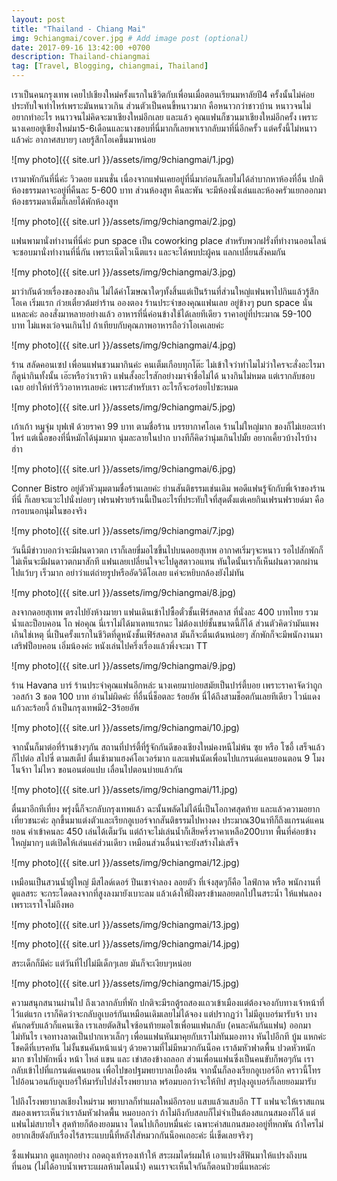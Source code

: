 ```yaml
---
layout: post
title: "Thailand - Chiang Mai"
img: 9chiangmai/cover.jpg # Add image post (optional)
date: 2017-09-16 13:42:00 +0700
description: Thailand-chiangmai
tag: [Travel, Blogging, chiangmai, Thailand]
---
```


เราเป็นคนกรุงเทพ เคยไปเชียงใหม่ครั้งแรกในชีวิตกับเพื่อนเมื่อตอนเรียนมหาลัยปี4 ครั้งนั้นไม่ค่อยประทับใจเท่าไหร่เพราะมันหนาวเกิน ส่วนตัวเป็นคนขี้หนาวมาก คือหนาวกว่าชาวบ้าน หนาวจนไม่อยากทำอะไร หนาวจนไม่คิดจะมาเชียงใหม่อีกเลย และแล้ว คุณแฟนก็ชวนมาเชียงใหม่อีกครั้ง
เพราะนางเคยอยู่เชียงใหม่มา5-6เดือนและนางชอบที่นี่มากก็เลยพาเรากลับมาที่นี่อีกครั้ว แต่ครั้งนี้ไม่หนาวแล้วค่ะ อากาศสบายๆ เลยรู้สึกโอเคขึ้นมาหน่อย

![my photo]({{ site.url }}/assets/img/9chiangmai/1.jpg)

เรามาพักกันที่นี่ค่ะ วิวดอย แมนชั่น เนื่องจากแฟนเคยอยู่ที่นี่มาก่อนก็เลยไม่ได้ลำบากหาห้องที่อื่น ปกติห้องธรรมดาจะอยู่ที่คืนละ 5-600 บาท ส่วนห้องสูท คืนละพัน จะมีห้องนั่งเล่นและห้องครัวแยกออกมา ห้องธรรมดาเต็มก็เลยได้พักห้องสูท

![my photo]({{ site.url }}/assets/img/9chiangmai/2.jpg)

แฟนพามานั่งทำงานที่นี่ค่ะ pun space เป็น coworking place สำหรับพวกฝรั่งที่ทำงานออนไลน์ จะชอบมานั่งทำงานที่นี่กัน เพราะเน็ตไวเน็ตแรง และจะได้พบปะผู้คน แลกเปลี่ยนสังคมกัน

![my photo]({{ site.url }}/assets/img/9chiangmai/3.jpg)

มาว่ากันด้วยเรื่องของของกิน ไม่ได้ค่าโฆษณาใดๆทั้งสิ้นแต่เป็นร้านที่ส่วนใหญ่แฟนพาไปกินแล้วรู้สึกโอเค เริ่มแรก ก๋วยเตี๋ยวต้มยำร้าน อองตอง ร้านประจำของคุณแฟนเลย อยู่ข้างๆ pun space นั่นแหละค่ะ ลองสั่งมาหลายอย่างแล้ว อาหารที่นี่ค่อนข้างใช้ได้เลยทีเดียว ราคาอยู่ที่ประมาณ 59-100 บาท ไม่แพงเว่อจนเกินไป ถ้าเทียบกับคุณภาพอาหารถือว่าโอเคเลยค่ะ

![my photo]({{ site.url }}/assets/img/9chiangmai/4.jpg)

ร้าน สลัดคอนเซป เพื่อนแฟนชวนมากินค่ะ คนเต็มเกือบทุกโต๊ะ ไม่เข้าใจว่าทำไมไม่ว่าใครจะสั่งอะไรมาก็ดูน่ากินทั้งนั้น เอ๊ะหรือว่าเราหิว แฟนสั้งอะไรสักอย่างมาจำชื่อไม่ได้ นางกินไม่หมด แต่เรากลับชอบเฉย อย่าให้ทำรีวิวอาหารเลยค่ะ เพราะสำหรับเรา อะไรก็จะอร่อยไปซะหมด  

![my photo]({{ site.url }}/assets/img/9chiangmai/5.jpg)

เก้าเก้า หมูจุ่ม บุฟเฟ่ ด้วยราคา 99 บาท ตามชื่อร้าน บรรยากาศโอเค ร้านไม่ใหญ่มาก ของก็ไม่เยอะเท่าไหร่ แต่เนื้อของที่นี่หมักได้นุ่มมาก นุ่มละลายในปาก บางทีก็คิดว่านุ่มเกินไปมั้ย อยากเคี้ยวบ้างไรบ้าง ฮ่าา

![my photo]({{ site.url }}/assets/img/9chiangmai/6.jpg)

Conner Bistro อยู่ตัวหัวมุมตามชื่อร้านเลยค่ะ ย่านสันติธรรมเช่นเดิม พอดีแฟนรู้จักกับพี่เจ้าของร้านที่นี่ ก็เลยจะแวะไปนั่งบ่อยๆ เฟรนฟรายร้านนี้เป็นอะไรที่ประทับใจที่สุดตั้งแต่เคยกินเฟรนฟรายด์มา คือกรอบนอกนุ่มในของจริง

![my photo]({{ site.url }}/assets/img/9chiangmai/7.jpg)

วันนี้มีข่าวบอกว่าจะมีฝนดาวตก เราก็เลยขี่มอไซขึ้นไปบนดอยสุเทพ อากาศเริ่มๆจะหนาว รอไปสักพักก็ไม่เห็นจะมีฝนดาวตกมาสักที แฟนเลยเปลี่ยนใจจะไปดูสตาวอแทน ทันใดนั้นเราก็เห็นฝนดาวตกผ่านไปแว้บๆ เร็วมาก อย่าว่าแต่ถ่ายรูปหรืออัดวิดีโอเลย แค่จะหยิบกล้องยังไม่ทัน

![my photo]({{ site.url }}/assets/img/9chiangmai/8.jpg)

ลงจากดอยสุเทพ ตรงไปยังห้างมายา แฟนเดินเข้าไปซื้อตั๋วชั้นเฟิร์สคลาส ที่นั่งละ 400 บาทไทย รวมน้ำและป็อบคอน โถ พ่อคุณ นี่เราไม่ได้มาเดทแรกนะ ไม่ต้องเปย์ชั้นขนาดนี้ก็ได้ ส่วนตัวคิดว่ามันแพงเกินใช่เหตุ นี่เป็นครั้งแรกในชีวิตที่ดูหนังชั้นเฟิร์สคลาส มันก็จะตื่นเต้นหน่อยๆ สักพักก็จะมีพนักงานมาเสริฟป็อบคอน เอิ่มน้องค่ะ หนังเล่นไปครึ่งเรื่องแล้วพึ่งจะมา TT

![my photo]({{ site.url }}/assets/img/9chiangmai/9.jpg)

ร้าน Havana บาร์ ร้านประจำคุณแฟนอีกหล่ะ นางเคยมาบ่อยสมัยเป็นปาร์ตี้บอย เพราะราคาจัดว่าถูก วอสก้า 3 ชอต 100 บาท อ่านไม่ผิดค่ะ ที่อื่นนี่ช็อตละ ร้อยอัพ นี่ได้ถึงสามช็อตกันเลยทีเดียว ไวน์แดง แก้วละร้อยงี้ ถ้าเป็นกรุงเทพมี2-3ร้อยอัพ


![my photo]({{ site.url }}/assets/img/9chiangmai/10.jpg)

จากนั้นก็มาต่อที่ร้านข้างๆกัน สถานที่ปาร์ตี้ที่รู้จักกันดีของเชียงใหม่คงหนีไม่พ้น ซุย หรือ โซอี้ เสร็จแล้วก็ไปต่อ สไปซี่ ตามสเต็ป ตื่นเช้ามาแฮงค์โอเวอร์มาก และแฟนนัดเพื่อนไปแกรนด์แคนยอนตอน 9 โมง โนจ้าา ไม่ไหว ขอนอนต่อแปบ เลื่อนไปตอนบ่ายแล้วกัน

![my photo]({{ site.url }}/assets/img/9chiangmai/11.jpg)

ตื่นมาอีกทีเที่ยง พรุ่งนี้ก็จะกลับกรุงเทพแล้ว ฉะนั้นพลัดไม่ได้นี่เป็นโอกาศสุดท้าย และแล้วความอยากเที่ยวชนะค่ะ ลุกขึ้นมาแต่งตัวและเรียกอูเบอร์จากสันติธรรมไปหางดง ประมาณ30นาทีก็ถึงแกรนด์แคนยอน ค่าเข้าคนละ 450 เล่นได้เต็มวัน แต่ถ้าจะไม่เล่นน้ำก็เสียครึ่งราคาเหลือ200บาท  พื้นที่ค่อยข้างใหญ่มากๆ แต่เปิดให้เล่นแค่ส่วนเดียว เหมือนส่วนอื่นน่าจะยังสร้างไม่เสร็จ

![my photo]({{ site.url }}/assets/img/9chiangmai/12.jpg)

เหมือนเป็นสวนน้ำผู้ใหญ่ มีสไลด์เดอร์ ปีนเขาจำลอง ลอยตัว ที่เจ๋งสุดๆก็คือ ไลฟ์กาด หรือ พนักงานที่ดูแลสระ จะกระโดดลงจากที่สูงลงมายังเบาะลม แล้วเด้งให้ฝั่งตรงข้ามลอยตกไปในสระน้ำ ให้แฟนลองเพราะเราใจไม่ถึงพอ

![my photo]({{ site.url }}/assets/img/9chiangmai/13.jpg)

![my photo]({{ site.url }}/assets/img/9chiangmai/14.jpg)

สระเด็กก็มีค่ะ แต่วันที่ไปไม่มีเด็กๆเลย มันก็จะเงียบๆหน่อย

![my photo]({{ site.url }}/assets/img/9chiangmai/15.jpg)

ความสนุกสนานผ่านไป ถึงเวลากลับที่พัก ปกติจะมีรถตู้รถสองแถวเข้าเมืองแต่ต้องจองกับทางเจ้าหน้าที่ไว้แต่แรก เราก็คิดว่าจะกลับอูเบอร์กันเหมือนเดิมเลยไม่ได้จอง แต่ปรากฏว่า ไม่มีอูเบอร์มารับจ้า บางคันกดรับแล้วก็แคนเซิล เราเลยตัดสินใจซ้อนท้ายมอไซเพื่อนแฟนกลับ (คนละคันกันแฟน) ออกมาไม่ทันไร เจอทางลาดเป็นปากเหวเล็กๆ เพื่อนแฟนหันมาคุยกับเราไม่ทันมองทาง หันไปอีกที บู้ม แหกค่ะ โชคดีที่เบรคทัน ไม่งั้นชนคันหน้าแน่ๆ ด้วยความที่ไม่มีหมวกกันน็อค เราล้มหัวฟาดพื้น ปวดหัวหนักมาก ชาไปพักหนึ่ง หน้า ไหล่ แขน และ เข่าสองข้างถลอก ส่วนเพื่อนแฟนซึ่งเป็นคนขับก็พอๆกัน เรากลับเข้าไปที่แกรนด์แคนยอน เพื่อไปขอปฐมพยาบาลเบื้องต้น จากนั้นก็ลองเรียกอูเบอร์อีก คราวนี้โทรไปอ้อนวอนกับอูเบอร์ให้มารับไปส่งโรงพยาบาล พร้อมบอกว่าจะให้ทิป สรุปลุงอูเบอร์ก็เลยยอมมารับ

ไปถึงโรงพยาบาลเชียงใหม่ราม พยาบาลก็ทำแผลใหม่อีกรอบ แสบแล้วแสบอีก TT แฟนจะให้เราสแกนสมองเพราะเห็นว่าเราล้มหัวฝาดพื้น หมอบอกว่า ถ้าไม่ถึงกับสลบก็ไม่จำเป็นต้องสแกนสมองก็ได้ แต่แฟนไม่สบายใจ สุดท้ายก็ต้องยอมนาง โดนไปเกือบหมื่นค่ะ เฉพาะค่าสแกนสมองอยู่ที่หกพัน ถ้าใครไม่อยากเสียตังกับเรื่องไร้สาระแบบนี้ที่หลังใส่หมวกกันน็อคเถอะค่ะ นี่เข็ดเลยจริงๆ

ซึ้งแฟนมาก ดูแลทุกอย่าง ถอดถุงเท้ารองเท้าให้ สระผมไดร์ผมให้ เอาแปรงสีฟันมาให้แปรงถึงบนที่นอน (ไม่ได้อาบน้ำเพราะแผลห้ามโดนน้ำ) คนเราจะเห็นใจกันก็ตอนป่วยนี่แหละค่ะ
